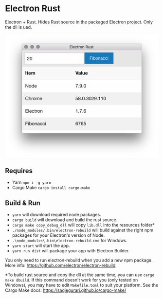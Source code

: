 # Electron Rust
Electron + Rust. Hides Rust source in the packaged Electron project. Only the dll is ued.

![background](./resources/background.png)

## Requires

* Yarn `npm i -g yarn`
* Cargo Make `cargo install cargo-make`

## Build & Run
* `yarn` will download required node packages.
* `cargo build` will download and build the rust source.
* `cargo make copy_debug_dll` will copy `lib.dll` into the resources folder*
* `./node_modules/.bin/electron-rebuild` will build against the right npm packages for your Electron's version of Node.
* `.\node_modules\.bin\electron-rebuild.cmd` for Windows.
* `yarn start` will start the app.
* `yarn run dist` will package your app with Electron Builder.

You only need to run electron-rebuild when you add a new npm package. More info: https://github.com/electron/electron-rebuild

*To build rust source and copy the dll at the same time, you can use `cargo make dbuild`. If this command doesn't work for you (only tested on Windows), you may have to edit `Makefile.toml` to suit your platform. See the Cargo Make docs: https://sagiegurari.github.io/cargo-make/